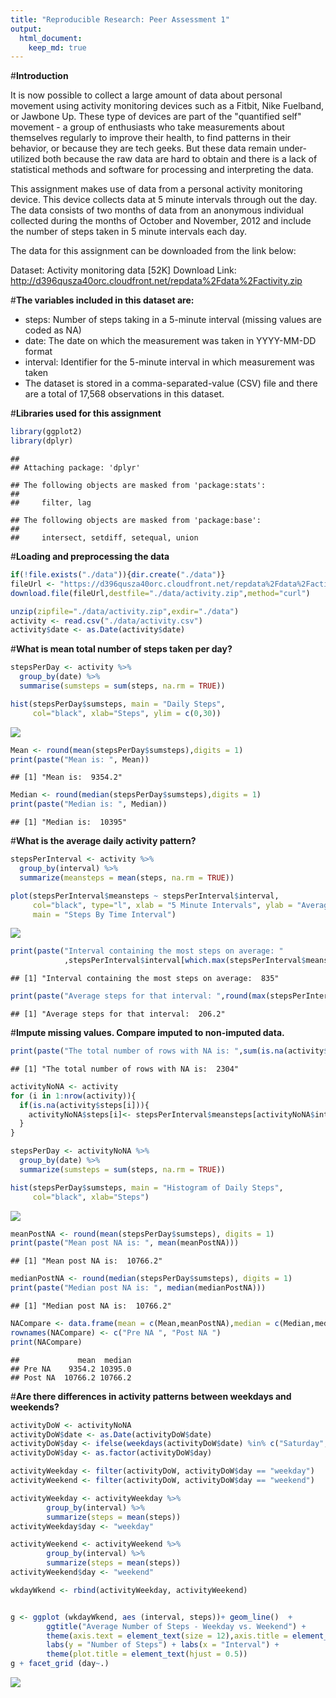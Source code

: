 ```yaml
---
title: "Reproducible Research: Peer Assessment 1"
output: 
  html_document:
    keep_md: true
---
```



#**Introduction**

It is now possible to collect a large amount of data about personal movement using activity monitoring devices such as a Fitbit, Nike Fuelband, or Jawbone Up. These type of devices are part of the "quantified self" movement - a group of enthusiasts who take measurements about themselves regularly to improve their health, to find patterns in their behavior, or because they are tech geeks. But these data remain under-utilized both because the raw data are hard to obtain and there is a lack of statistical methods and software for processing and interpreting the data.

This assignment makes use of data from a personal activity monitoring device. This device collects data at 5 minute intervals through out the day. The data consists of two months of data from an anonymous individual collected during the months of October and November, 2012 and include the number of steps taken in 5 minute intervals each day.

The data for this assignment can be downloaded from the link below:

Dataset: Activity monitoring data [52K] 
Download Link: http://d396qusza40orc.cloudfront.net/repdata%2Fdata%2Factivity.zip

#**The variables included in this dataset are:**

- steps: Number of steps taking in a 5-minute interval (missing values are coded as NA)
- date: The date on which the measurement was taken in YYYY-MM-DD format
- interval: Identifier for the 5-minute interval in which measurement was taken
- The dataset is stored in a comma-separated-value (CSV) file and there are a total of 17,568 observations in this dataset.


#**Libraries used for this assignment**


```r
library(ggplot2)
library(dplyr)
```

```
## 
## Attaching package: 'dplyr'
```

```
## The following objects are masked from 'package:stats':
## 
##     filter, lag
```

```
## The following objects are masked from 'package:base':
## 
##     intersect, setdiff, setequal, union
```
#**Loading and preprocessing the data**


```r
if(!file.exists("./data")){dir.create("./data")}
fileUrl <- "https://d396qusza40orc.cloudfront.net/repdata%2Fdata%2Factivity.zip"
download.file(fileUrl,destfile="./data/activity.zip",method="curl")

unzip(zipfile="./data/activity.zip",exdir="./data")
activity <- read.csv("./data/activity.csv")
activity$date <- as.Date(activity$date)
```

#**What is mean total number of steps taken per day?**

```r
stepsPerDay <- activity %>%
  group_by(date) %>%
  summarise(sumsteps = sum(steps, na.rm = TRUE))
```

```r
hist(stepsPerDay$sumsteps, main = "Daily Steps", 
     col="black", xlab="Steps", ylim = c(0,30))
```

![](PA1_template_files/figure-html/unnamed-chunk-4-1.png)<!-- -->

```r
Mean <- round(mean(stepsPerDay$sumsteps),digits = 1)
print(paste("Mean is: ", Mean))
```

```
## [1] "Mean is:  9354.2"
```

```r
Median <- round(median(stepsPerDay$sumsteps),digits = 1)
print(paste("Median is: ", Median))
```

```
## [1] "Median is:  10395"
```

#**What is the average daily activity pattern?**


```r
stepsPerInterval <- activity %>%
  group_by(interval) %>%
  summarize(meansteps = mean(steps, na.rm = TRUE)) 

plot(stepsPerInterval$meansteps ~ stepsPerInterval$interval,
     col="black", type="l", xlab = "5 Minute Intervals", ylab = "Average Number of Steps",
     main = "Steps By Time Interval")
```

![](PA1_template_files/figure-html/unnamed-chunk-6-1.png)<!-- -->



```r
print(paste("Interval containing the most steps on average: "
            ,stepsPerInterval$interval[which.max(stepsPerInterval$meansteps)]))
```

```
## [1] "Interval containing the most steps on average:  835"
```


```r
print(paste("Average steps for that interval: ",round(max(stepsPerInterval$meansteps),digits=1)))
```

```
## [1] "Average steps for that interval:  206.2"
```

#**Impute missing values. Compare imputed to non-imputed data.**

```r
print(paste("The total number of rows with NA is: ",sum(is.na(activity$steps))))
```

```
## [1] "The total number of rows with NA is:  2304"
```



```r
activityNoNA <- activity  
for (i in 1:nrow(activity)){
  if(is.na(activity$steps[i])){
    activityNoNA$steps[i]<- stepsPerInterval$meansteps[activityNoNA$interval[i] == stepsPerInterval$interval]
  }
}

stepsPerDay <- activityNoNA %>%
  group_by(date) %>%
  summarize(sumsteps = sum(steps, na.rm = TRUE)) 
```


```r
hist(stepsPerDay$sumsteps, main = "Histogram of Daily Steps", 
     col="black", xlab="Steps")
```

![](PA1_template_files/figure-html/unnamed-chunk-11-1.png)<!-- -->


```r
meanPostNA <- round(mean(stepsPerDay$sumsteps), digits = 1)
print(paste("Mean post NA is: ", mean(meanPostNA)))
```

```
## [1] "Mean post NA is:  10766.2"
```


```r
medianPostNA <- round(median(stepsPerDay$sumsteps), digits = 1)
print(paste("Median post NA is: ", median(medianPostNA)))
```

```
## [1] "Median post NA is:  10766.2"
```


```r
NACompare <- data.frame(mean = c(Mean,meanPostNA),median = c(Median,medianPostNA))
rownames(NACompare) <- c("Pre NA ", "Post NA ")
print(NACompare)
```

```
##             mean  median
## Pre NA    9354.2 10395.0
## Post NA  10766.2 10766.2
```


#**Are there differences in activity patterns between weekdays and weekends?**

```r
activityDoW <- activityNoNA
activityDoW$date <- as.Date(activityDoW$date)
activityDoW$day <- ifelse(weekdays(activityDoW$date) %in% c("Saturday", "Sunday"), "weekend", "weekday")
activityDoW$day <- as.factor(activityDoW$day)
```


```r
activityWeekday <- filter(activityDoW, activityDoW$day == "weekday")
activityWeekend <- filter(activityDoW, activityDoW$day == "weekend")

activityWeekday <- activityWeekday %>%
        group_by(interval) %>%
        summarize(steps = mean(steps)) 
activityWeekday$day <- "weekday"

activityWeekend <- activityWeekend %>%
        group_by(interval) %>%
        summarize(steps = mean(steps)) 
activityWeekend$day <- "weekend"

wkdayWkend <- rbind(activityWeekday, activityWeekend)


g <- ggplot (wkdayWkend, aes (interval, steps))+ geom_line()  + 
        ggtitle("Average Number of Steps - Weekday vs. Weekend") +
        theme(axis.text = element_text(size = 12),axis.title = element_text(size = 14)) + 
        labs(y = "Number of Steps") + labs(x = "Interval") + 
        theme(plot.title = element_text(hjust = 0.5))
g + facet_grid (day~.)
```

![](PA1_template_files/figure-html/unnamed-chunk-16-1.png)<!-- -->
